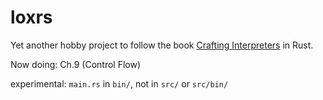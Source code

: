# loxrs
Yet another hobby project to follow the book [Crafting Interpreters](http://www.craftinginterpreters.com/) in Rust.

Now doing: Ch.9 (Control Flow)

experimental: `main.rs` in `bin/`, not in `src/` or `src/bin/`
